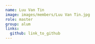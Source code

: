 ```yaml
---
name: Luu Van Tin 
image: images/members/Luu Van Tin.jpg 
role: master
group: alum
links:
  github: link_to_github 
---
```

